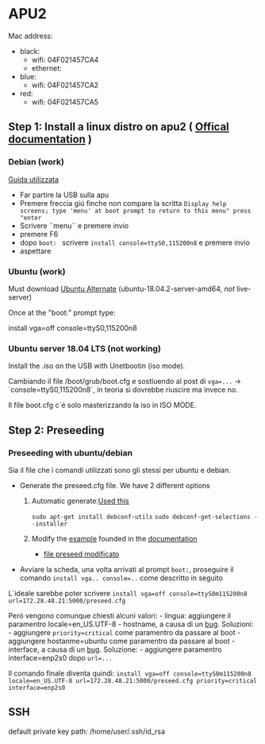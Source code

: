 # APU2

Mac address:
- black: 
    - wifi: 04F021457CA4
    - ethernet:
- blue:  
    - wifi: 04F021457CA2
- red:   
    - wifi: 04F021457CA5



## Step 1: Install a linux distro on apu2 ( [Offical documentation](https://pcengines.ch/howto.htm#home) )

### Debian (work)

[Guida utilizzata](https://syscall.eu/blog/2017/07/19/apu/)

- Far partire la USB sulla apu
- Premere freccia giú finche non compare la scritta `Display help screens; type 'menu' at boot prompt to return to this menu" press "enter`
- Scrivere ¨menu¨ e premere invio
- premere F6
- dopo `boot: ` scrivere `install console=ttyS0,115200n8` e premere invio
- aspettare


### Ubuntu (work)

Must download [Ubuntu Alternate](http://cdimage.ubuntu.com/releases/18.04.2/release/?_ga=2.6837746.1317156672.1557303868-755951356.1557213959) (ubuntu-18.04.2-server-amd64, *not* live-server)

Once at the "boot:" prompt type:

install vga=off console=ttyS0,115200n8

### Ubuntu server 18.04 LTS (not working)

Install the .iso on the USB with Unetbootin (iso mode).

Cambiando il file /boot/grub/boot.cfg e sostiuendo al post di `vga=...` -> ´console=ttyS0,115200n8´, in teoria si dovrebbe riuscire ma invece no. 

Il file boot.cfg c´é solo masterizzando la iso in ISO MODE. 

## Step 2: Preseeding 

### Preseeding with ubuntu/debian
Sia il file che i comandi utilizzati sono gli stessi per ubuntu e debian. 

- Generate the preseed.cfg file. We have 2 different options
    1. Automatic generate:[Used this](http://debian-handbook.info/browse/stable/sect.automated-installation.html)
    
        `sudo apt-get install debconf-utils`
        `sudo debconf-get-selections --installer`
    2. Modify the [example](https://help.ubuntu.com/lts/installation-guide/example-preseed.txt) founded in the [documentation](https://help.ubuntu.com/lts/installation-guide/amd64/apbs04.html)
        - [file preseed modificato](https://gitlab.fbk.eu/fgionghi/apu2/blob/master/Files/preseed.cfg)

- Avviare la scheda, una volta arrivati al prompt `boot:`, proseguire il comando `install vga.. console=..` come descritto in seguito

L´ideale sarebbe poter scrivere `install vga=off console=ttyS0m115200n8 url=172.28.48.21:5000/preseed.cfg`

Peró vengono comunque chiesti alcuni valori:
    - lingua: aggiungere il paramentro locale=en_US.UTF-8
    - hostname, a causa di un [bug](https://bugs.launchpad.net/ubuntu/+source/preseed/+bug/1452202). Soluzioni:
        - aggiungere `priority=critical` come paramentro da passare al boot
        - aggiungere hostanme=ubuntu come paramentro da passare al boot
    - interface, a causa di un [bug](https://bugs.launchpad.net/ubuntu/+source/netcfg/+bug/855921). Soluzione:
        - aggiungere paramentro interface=enp2s0 dopo `url=...`
        
Il comando finale diventa quindi: `install vga=off console=ttyS0m115200n8 locale=en_US.UTF-8 url=172.28.48.21:5000/preseed.cfg priority=critical interface=enp2s0 `

## SSH 
default private key path: /home/user/.ssh/id_rsa